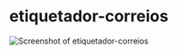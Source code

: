 # etiquetador-correios
![Screenshot of etiquetador-correios](https://ipv6.beeimg.com/images/i48543337921.png)

